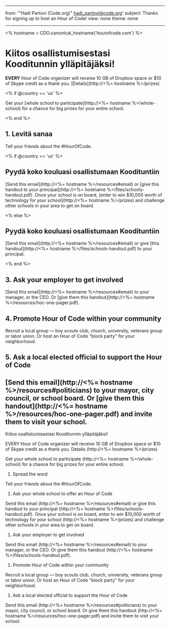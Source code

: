 * * *

from: '"Hadi Partovi (Code.org)" [&#104;&#x61;&#x64;&#105;&#x5f;&#112;&#x61;&#x72;&#116;&#x6f;&#118;&#x69;&#x40;&#99;&#x6f;&#100;&#x65;&#x2e;&#111;&#x72;&#103;](&#109;&#x61;&#105;&#x6c;&#x74;&#111;&#x3a;&#104;&#x61;&#x64;&#105;&#x5f;&#112;&#x61;&#x72;&#116;&#x6f;&#118;&#x69;&#x40;&#99;&#x6f;&#100;&#x65;&#x2e;&#111;&#x72;&#103;)' subject: Thanks for signing up to host an Hour of Code! view: none theme: none

* * *

<% hostname = CDO.canonical_hostname('hourofcode.com') %>

# Kiitos osallistumisestasi Kooditunnin ylläpitäjäksi!

**EVERY** Hour of Code organizer will receive 10 GB of Dropbox space or $10 of Skype credit as a thank you. [Details](http://<%= hostname %>/prizes)

<% if @country == 'us' %>

Get your [whole school to participate](http://<%= hostname %>/whole-school) for a chance for big prizes for your entire school.

<% end %>

## 1. Levitä sanaa

Tell your friends about the #HourOfCode.

<% if @country == 'us' %>

## Pyydä koko kouluasi osallistumaan Koodituntiin

[Send this email](http://<%= hostname %>/resources#email) or [give this handout to your principal](http://<%= hostname %>/files/schools-handout.pdf). Once your school is on board, [enter to win $10,000 worth of technology for your school](http://<%= hostname %>/prizes) and challenge other schools in your area to get on board.

<% else %>

## Pyydä koko kouluasi osallistumaan Koodituntiin

[Send this email](http://<%= hostname %>/resources#email) or give [this handout](http://<%= hostname %>/files/schools-handout.pdf) to your principal.

<% end %>

## 3. Ask your employer to get involved

[Send this email](http://<%= hostname %>/resources#email) to your manager, or the CEO. Or [give them this handout](http://<%= hostname %>/resources/hoc-one-pager.pdf).

## 4. Promote Hour of Code within your community

Recruit a local group — boy scouts club, church, university, veterans group or labor union. Or host an Hour of Code "block party" for your neighborhood.

## 5. Ask a local elected official to support the Hour of Code

## [Send this email](http://<%= hostname %>/resources#politicians) to your mayor, city council, or school board. Or [give them this handout](http://<%= hostname %>/resources/hoc-one-pager.pdf) and invite them to visit your school.

Kiitos osallistumisestasi Kooditunnin ylläpitäjäksi!

EVERY Hour of Code organizer will receive 10 GB of Dropbox space or $10 of Skype credit as a thank you. Details (http://<%= hostname %>/prizes)

Get your whole school to participate (http://<%= hostname %>/whole-school) for a chance for big prizes for your entire school.

  1. Spread the word

Tell your friends about the #HourOfCode.

  1. Ask your whole school to offer an Hour of Code

Send this email (http://<%= hostname %>/resources#email) or give this handout to your principal (http://<%= hostname %>/files/schools-handout.pdf). Once your school is on board, enter to win $10,000 worth of technology for your school (http://<%= hostname %>/prizes) and challenge other schools in your area to get on board.

  1. Ask your employer to get involved

Send this email (http://<%= hostname %>/resources#email) to your manager, or the CEO. Or give them this handout (http://<%= hostname %>/files/schools-handout.pdf).

  1. Promote Hour of Code within your community

Recruit a local group — boy scouts club, church, university, veterans group or labor union. Or host an Hour of Code "block party" for your neighborhood.

  1. Ask a local elected official to support the Hour of Code

Send this email (http://<%= hostname %>/resources#politicians) to your mayor, city council, or school board. Or give them this handout (http://<%= hostname %>/resources/hoc-one-pager.pdf) and invite them to visit your school.